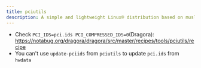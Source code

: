 ```yaml
---
title: pciutils
description: A simple and lightweight Linux® distribution based on musl libc and toybox
---
```


- Check `PCI_IDS=pci.ids PCI_COMPRESSED_IDS=0`(Dragora): https://notabug.org/dragora/dragora/src/master/recipes/tools/pciutils/recipe
- You can't use `update-pciids` from `pciutils` to update `pci.ids` from `hwdata`
